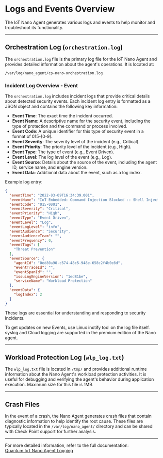 # Logs and Events Overview

The IoT Nano Agent generates various logs and events to help monitor and troubleshoot its functionality. 

---

## Orchestration Log (`orchestration.log`)

The `orchestration.log` file is the primary log file for the IoT Nano Agent and provides detailed information about the agent's operations. It is located at:
```sh
/var/log/nano_agent/cp-nano-orchestration.log
```

### Incident Log Overview - Event
The `orchestration.log` includes incident logs that provide critical details about detected security events. Each incident log entry is formatted as a JSON object and contains the following key information:
- **Event Time**: The exact time the incident occurred.
- **Event Name**: A descriptive name for the security event, including the type of protection and the command or process involved.
- **Event Code**: A unique identifier for this type of security event in a format of 015-[0-9].
- **Event Severity**: The severity level of the incident (e.g., Critical).
- **Event Priority**: The priority level of the incident (e.g., High).
- **Event Type**: The type of event (e.g., Event Driven).
- **Event Level**: The log level of the event (e.g., Log).
- **Event Source**: Details about the source of the event, including the agent ID, service name, and engine version.
- **Event Data**: Additional data about the event, such as a log index.

Example log entry:
```json
{
  "eventTime": "2022-03-09T16:34:39.001",
  "eventName": "IoT Embedded: Command Injection Blocked :: Shell Injection :: <PROCESS NAME> :: Command: ping -c 1 8.8.8.8;echo",
  "eventCode": "015-0001",
  "eventSeverity": "Critical",
  "eventPriority": "High",
  "eventType": "Event Driven",
  "eventLevel": "Log",
  "eventLogLevel": "info",
  "eventAudience": "Security",
  "eventAudienceTeam": "",
  "eventFrequency": 0,
  "eventTags": [
    "Threat Prevention"
  ],
  "eventSource": {
    "agentId": "0ed80a90-c574-48c5-948e-658c2f4b0e8d",
    "eventTraceId": "",
    "eventSpanId": "",
    "issuingEngineVersion": "1ed81be",
    "serviceName": "Workload Protection"
  },
  "eventData": {
    "logIndex": 2
  }
}
```

These logs are essential for understanding and responding to security incidents.

To get updates on new Events, use Linux inotify tool on the log file itself. syslog and Cloud logging are supported in the premium edition of the Nano agent.

---

## Workload Protection Log (`wlp_log.txt`)

The `wlp_log.txt` file is located in `/tmp/` and provides additional runtime information about the Nano Agent's workload protection activities. It is useful for debugging and verifying the agent's behavior during application execution. Maximum size for this file is 1MB.

---

## Crash Files

In the event of a crash, the Nano Agent generates crash files that contain diagnostic information to help identify the root cause. These files are typically located in the `/var/log/nano_agent/` directory and can be shared with Check Point support for further analysis.

---

For more detailed information, refer to the full documentation:  
[Quantum IoT Nano Agent Logging](https://sc1.checkpoint.com/documents/Infinity_Portal/WebAdminGuides/EN/Quantum-IoT-Nano-Agent-Installation/Topics-NanoAgent-Installation-Guide/Logging.htm?tocpath=Logs%7C_____0#Logs)
